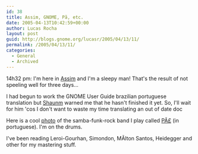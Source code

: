 ```yaml
---
id: 38
title: Assim, GNOME, Pã, etc.
date: 2005-04-13T10:42:59+00:00
author: Lucas Rocha
layout: post
guid: http://blogs.gnome.org/lucasr/2005/04/13/11/
permalink: /2005/04/13/11/
categories:
  - General
  - Archived
---
```

14h32 pm: I'm here in [Assim](http://www.assimcomunicacao.com.br) and I'm a
sleepy man! That's the result of not speeling well for three days...

I had begun to work the GNOME User Guide brazilian portuguese translation but
[Shaunm](http://www.gnome.org/~shaunm/) warned me that he hasn't finished it
yet. So, I'll wait for him 'cos I don't want to waste my time translating an
out of date doc

Here is a cool
[photo](http://images9.fotki.com/v168/photos/3/307074/2071450/pa-vi.jpg?288384)
of the samba-funk-rock band I play called
[PÃ£](http://www.tramavirtual.com.br/gvirtual/artista/index_2.jsp?id=5162) (in
portuguese). I'm on the drums.

I've been reading Leroi-Gourhan, Simondon, MÃ­lton Santos, Heidegger and other
for my mastering stuff.

